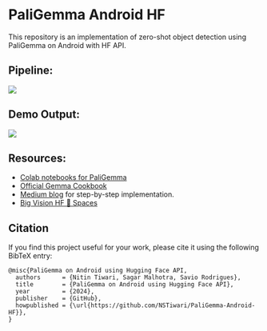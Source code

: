 # PaliGemma Android HF
This repository is an implementation of zero-shot object detection using PaliGemma on Android with HF API.

## Pipeline:
<img src="https://github.com/NSTiwari/PaliGemma-Android-HF/blob/main/assets/paligemma_android_hf_pipeline.png"/>


## Demo Output:
<img src="https://github.com/NSTiwari/PaliGemma-Android-HF/blob/main/assets/paligemma-android-hf1.gif"/>

## Resources:
- [Colab notebooks for PaliGemma](https://github.com/NSTiwari/PaliGemma)
- [Official Gemma Cookbook](https://github.com/google-gemini/gemma-cookbook)
- [Medium blog](https://medium.com/p/7716ec262837/edit) for step-by-step implementation.
- [Big Vision HF 🤗 Spaces](https://huggingface.co/spaces/big-vision/paligemma)

## Citation
If you find this project useful for your work, please cite it using the following BibTeX entry:

```
@misc{PaliGemma on Android using Hugging Face API,
  authors      = {Nitin Tiwari, Sagar Malhotra, Savio Rodrigues},
  title        = {PaliGemma on Android using Hugging Face API},
  year         = {2024},
  publisher    = {GitHub},
  howpublished = {\url{https://github.com/NSTiwari/PaliGemma-Android-HF}},
}
```
